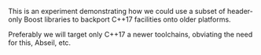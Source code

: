 This is an experiment demonstrating how we could use a subset of header-only
Boost libraries to backport C++17 facilities onto older platforms.

Preferably we will target only C++17 a newer toolchains, obviating the need for
this, Abseil, etc.
